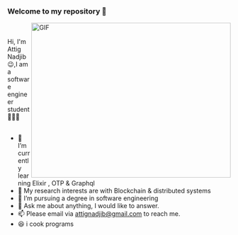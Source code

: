 ### Welcome to my repository  👋

  <img align="right" alt="GIF" height="350" width="450" src="https://user-images.githubusercontent.com/49757658/134084516-27f9e254-fbb2-4b3b-ae12-99f259b9ed24.gif" />
   
<br />
<br />
  Hi, I'm Attig Nadjib 😉,I am a software engineer student 👨🏻‍💻 

<br />
<br />

- 🌱 I’m currently learning Elixir , OTP & Graphql
- 🤔 My research interests are with Blockchain & distributed systems
- 💼 I’m pursuing a  degree in software engineering
- 💬 Ask me about anything, I would like to answer. 
- 📫 Please email via attignadjib@gmail.com to reach me.
- :laughing: i cook programs 
